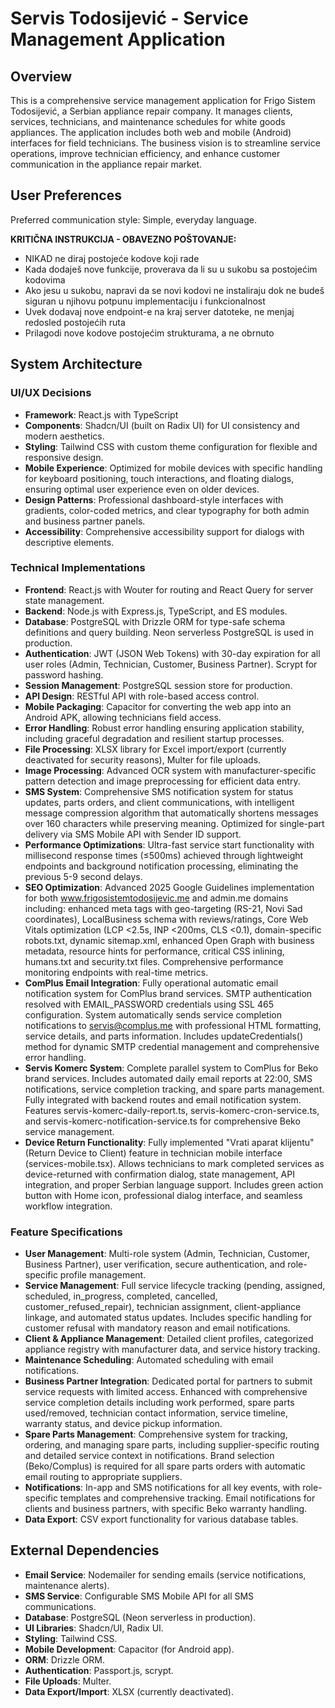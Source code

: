 # Servis Todosijević - Service Management Application

## Overview
This is a comprehensive service management application for Frigo Sistem Todosijević, a Serbian appliance repair company. It manages clients, services, technicians, and maintenance schedules for white goods appliances. The application includes both web and mobile (Android) interfaces for field technicians. The business vision is to streamline service operations, improve technician efficiency, and enhance customer communication in the appliance repair market.

## User Preferences
Preferred communication style: Simple, everyday language.

**KRITIČNA INSTRUKCIJA - OBAVEZNO POŠTOVANJE:**
- NIKAD ne diraj postojeće kodove koji rade
- Kada dodaješ nove funkcije, proverava da li su u sukobu sa postojećim kodovima
- Ako jesu u sukobu, napravi da se novi kodovi ne instaliraju dok ne budeš siguran u njihovu potpunu implementaciju i funkcionalnost
- Uvek dodavaj nove endpoint-e na kraj server datoteke, ne menjaj redosled postojećih ruta
- Prilagodi nove kodove postojećim strukturama, a ne obrnuto

## System Architecture

### UI/UX Decisions
- **Framework**: React.js with TypeScript
- **Components**: Shadcn/UI (built on Radix UI) for UI consistency and modern aesthetics.
- **Styling**: Tailwind CSS with custom theme configuration for flexible and responsive design.
- **Mobile Experience**: Optimized for mobile devices with specific handling for keyboard positioning, touch interactions, and floating dialogs, ensuring optimal user experience even on older devices.
- **Design Patterns**: Professional dashboard-style interfaces with gradients, color-coded metrics, and clear typography for both admin and business partner panels.
- **Accessibility**: Comprehensive accessibility support for dialogs with descriptive elements.

### Technical Implementations
- **Frontend**: React.js with Wouter for routing and React Query for server state management.
- **Backend**: Node.js with Express.js, TypeScript, and ES modules.
- **Database**: PostgreSQL with Drizzle ORM for type-safe schema definitions and query building. Neon serverless PostgreSQL is used in production.
- **Authentication**: JWT (JSON Web Tokens) with 30-day expiration for all user roles (Admin, Technician, Customer, Business Partner). Scrypt for password hashing.
- **Session Management**: PostgreSQL session store for production.
- **API Design**: RESTful API with role-based access control.
- **Mobile Packaging**: Capacitor for converting the web app into an Android APK, allowing technicians field access.
- **Error Handling**: Robust error handling ensuring application stability, including graceful degradation and resilient startup processes.
- **File Processing**: XLSX library for Excel import/export (currently deactivated for security reasons), Multer for file uploads.
- **Image Processing**: Advanced OCR system with manufacturer-specific pattern detection and image preprocessing for efficient data entry.
- **SMS System**: Comprehensive SMS notification system for status updates, parts orders, and client communications, with intelligent message compression algorithm that automatically shortens messages over 160 characters while preserving meaning. Optimized for single-part delivery via SMS Mobile API with Sender ID support.
- **Performance Optimizations**: Ultra-fast service start functionality with millisecond response times (≤500ms) achieved through lightweight endpoints and background notification processing, eliminating the previous 5-9 second delays.
- **SEO Optimization**: Advanced 2025 Google Guidelines implementation for both www.frigosistemtodosijevic.me and admin.me domains including: enhanced meta tags with geo-targeting (RS-21, Novi Sad coordinates), LocalBusiness schema with reviews/ratings, Core Web Vitals optimization (LCP <2.5s, INP <200ms, CLS <0.1), domain-specific robots.txt, dynamic sitemap.xml, enhanced Open Graph with business metadata, resource hints for performance, critical CSS inlining, humans.txt and security.txt files. Comprehensive performance monitoring endpoints with real-time metrics.
- **ComPlus Email Integration**: Fully operational automatic email notification system for ComPlus brand services. SMTP authentication resolved with EMAIL_PASSWORD credentials using SSL 465 configuration. System automatically sends service completion notifications to servis@complus.me with professional HTML formatting, service details, and parts information. Includes updateCredentials() method for dynamic SMTP credential management and comprehensive error handling.
- **Servis Komerc System**: Complete parallel system to ComPlus for Beko brand services. Includes automated daily email reports at 22:00, SMS notifications, service completion tracking, and spare parts management. Fully integrated with backend routes and email notification system. Features servis-komerc-daily-report.ts, servis-komerc-cron-service.ts, and servis-komerc-notification-service.ts for comprehensive Beko service management.
- **Device Return Functionality**: Fully implemented "Vrati aparat klijentu" (Return Device to Client) feature in technician mobile interface (services-mobile.tsx). Allows technicians to mark completed services as device-returned with confirmation dialog, state management, API integration, and proper Serbian language support. Includes green action button with Home icon, professional dialog interface, and seamless workflow integration.

### Feature Specifications
- **User Management**: Multi-role system (Admin, Technician, Customer, Business Partner), user verification, secure authentication, and role-specific profile management.
- **Service Management**: Full service lifecycle tracking (pending, assigned, scheduled, in_progress, completed, cancelled, customer_refused_repair), technician assignment, client-appliance linkage, and automated status updates. Includes specific handling for customer refusal with mandatory reason and email notifications.
- **Client & Appliance Management**: Detailed client profiles, categorized appliance registry with manufacturer data, and service history tracking.
- **Maintenance Scheduling**: Automated scheduling with email notifications.
- **Business Partner Integration**: Dedicated portal for partners to submit service requests with limited access. Enhanced with comprehensive service completion details including work performed, spare parts used/removed, technician contact information, service timeline, warranty status, and device pickup information.
- **Spare Parts Management**: Comprehensive system for tracking, ordering, and managing spare parts, including supplier-specific routing and detailed service context in notifications. Brand selection (Beko/Complus) is required for all spare parts orders with automatic email routing to appropriate suppliers.
- **Notifications**: In-app and SMS notifications for all key events, with role-specific templates and comprehensive tracking. Email notifications for clients and business partners, with specific Beko warranty handling.
- **Data Export**: CSV export functionality for various database tables.

## External Dependencies
- **Email Service**: Nodemailer for sending emails (service notifications, maintenance alerts).
- **SMS Service**: Configurable SMS Mobile API for all SMS communications.
- **Database**: PostgreSQL (Neon serverless in production).
- **UI Libraries**: Shadcn/UI, Radix UI.
- **Styling**: Tailwind CSS.
- **Mobile Development**: Capacitor (for Android app).
- **ORM**: Drizzle ORM.
- **Authentication**: Passport.js, scrypt.
- **File Uploads**: Multer.
- **Data Export/Import**: XLSX (currently deactivated).
```